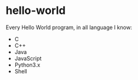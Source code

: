 # hello-world
Every Hello World program, in all language I know:
- C
- C++
- Java
- JavaScript
- Python3.x
- Shell
